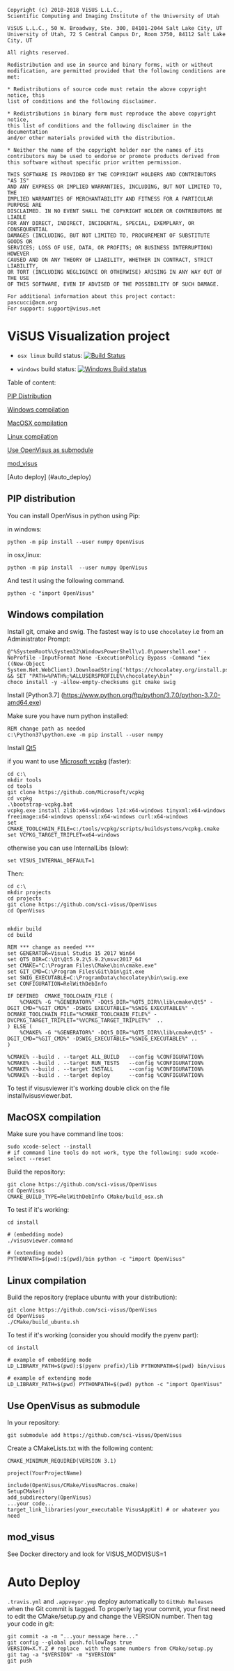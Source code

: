 ```
Copyright (c) 2010-2018 ViSUS L.L.C., 
Scientific Computing and Imaging Institute of the University of Utah
 
ViSUS L.L.C., 50 W. Broadway, Ste. 300, 84101-2044 Salt Lake City, UT
University of Utah, 72 S Central Campus Dr, Room 3750, 84112 Salt Lake City, UT
 
All rights reserved.

Redistribution and use in source and binary forms, with or without
modification, are permitted provided that the following conditions are met:

* Redistributions of source code must retain the above copyright notice, this
list of conditions and the following disclaimer.

* Redistributions in binary form must reproduce the above copyright notice,
this list of conditions and the following disclaimer in the documentation
and/or other materials provided with the distribution.

* Neither the name of the copyright holder nor the names of its
contributors may be used to endorse or promote products derived from
this software without specific prior written permission.

THIS SOFTWARE IS PROVIDED BY THE COPYRIGHT HOLDERS AND CONTRIBUTORS "AS IS"
AND ANY EXPRESS OR IMPLIED WARRANTIES, INCLUDING, BUT NOT LIMITED TO, THE
IMPLIED WARRANTIES OF MERCHANTABILITY AND FITNESS FOR A PARTICULAR PURPOSE ARE
DISCLAIMED. IN NO EVENT SHALL THE COPYRIGHT HOLDER OR CONTRIBUTORS BE LIABLE
FOR ANY DIRECT, INDIRECT, INCIDENTAL, SPECIAL, EXEMPLARY, OR CONSEQUENTIAL
DAMAGES (INCLUDING, BUT NOT LIMITED TO, PROCUREMENT OF SUBSTITUTE GOODS OR
SERVICES; LOSS OF USE, DATA, OR PROFITS; OR BUSINESS INTERRUPTION) HOWEVER
CAUSED AND ON ANY THEORY OF LIABILITY, WHETHER IN CONTRACT, STRICT LIABILITY,
OR TORT (INCLUDING NEGLIGENCE OR OTHERWISE) ARISING IN ANY WAY OUT OF THE USE
OF THIS SOFTWARE, EVEN IF ADVISED OF THE POSSIBILITY OF SUCH DAMAGE.

For additional information about this project contact: pascucci@acm.org
For support: support@visus.net
```

# ViSUS Visualization project  


* `osx linux` build status: [![Build Status](https://travis-ci.com/sci-visus/visus.svg?token=yzpwCyVPupwSzFjgTCoA&branch=master)](https://travis-ci.com/sci-visus/visus)

* `windows` build status: [![Windows Build status](https://ci.appveyor.com/api/projects/status/32r7s2skrgm9ubva/branch/master?svg=true)](https://ci.appveyor.com/api/projects/status/32r7s2skrgm9ubva/branch/master)                                                                                                                                                                             

Table of content:


[PIP Distribution](#pip-distribution)

[Windows compilation](#windows-compilation)

[MacOSX compilation](#macosx-compilation)

[Linux compilation](#linux-compilation)

[Use OpenVisus as submodule](#use-openvisus-as-submodule)

[mod_visus](#mod_visus)

[Auto deploy] (#auto_deploy)
	
  
  
  
  
  
## PIP distribution

You can install OpenVisus in python using Pip:

in windows:

```
python -m pip install --user numpy OpenVisus
```

in osx,linux:

```
python -m pip install  --user numpy OpenVisus
```

And test it using the following command. 

```
python -c "import OpenVisus"
```


## Windows compilation

Install git, cmake and swig. 
The fastest way is to use `chocolatey` i.e from an Administrator Prompt:

```
@"%SystemRoot%\System32\WindowsPowerShell\v1.0\powershell.exe" -NoProfile -InputFormat None -ExecutionPolicy Bypass -Command "iex ((New-Object System.Net.WebClient).DownloadString('https://chocolatey.org/install.ps1'))" && SET "PATH=%PATH%;%ALLUSERSPROFILE%\chocolatey\bin"
choco install -y -allow-empty-checksums git cmake swig 
```

Install [Python3.7] (https://www.python.org/ftp/python/3.7.0/python-3.7.0-amd64.exe)

Make sure you have num python installed:

```
REM change path as needed
c:\Python37\python.exe -m pip install --user numpy
```

Install [Qt5](http://download.qt.io/official_releases/qt/5.9/5.9.2/qt-opensource-windows-x86-5.9.2.exe) 


if you want to use [Microsoft vcpkg](https://github.com/Microsoft/vcpkg) (faster):

```
cd c:\
mkdir tools
cd tools
git clone https://github.com/Microsoft/vcpkg
cd vcpkg
.\bootstrap-vcpkg.bat
vcpkg.exe install zlib:x64-windows lz4:x64-windows tinyxml:x64-windows freeimage:x64-windows openssl:x64-windows curl:x64-windows
set CMAKE_TOOLCHAIN_FILE=c:/tools/vcpkg/scripts/buildsystems/vcpkg.cmake
set VCPKG_TARGET_TRIPLET=x64-windows
```

otherwise you can use InternalLibs (slow):

```
set VISUS_INTERNAL_DEFAULT=1
```

Then:

```
cd c:\
mkdir projects
cd projects
git clone https://github.com/sci-visus/OpenVisus
cd OpenVisus


mkdir build
cd build

REM *** change as needed *** 
set GENERATOR=Visual Studio 15 2017 Win64
set QT5_DIR=C:\Qt\Qt5.9.2\5.9.2\msvc2017_64
set CMAKE="C:\Program Files\CMake\bin\cmake.exe"
set GIT_CMD=C:\Program Files\Git\bin\git.exe
set SWIG_EXECUTABLE=C:\ProgramData\chocolatey\bin\swig.exe
set CONFIGURATION=RelWithDebInfo

IF DEFINED  CMAKE_TOOLCHAIN_FILE (
	%CMAKE% -G "%GENERATOR%" -DQt5_DIR="%QT5_DIR%\lib\cmake\Qt5" -DGIT_CMD="%GIT_CMD%" -DSWIG_EXECUTABLE="%SWIG_EXECUTABLE%" -DCMAKE_TOOLCHAIN_FILE="%CMAKE_TOOLCHAIN_FILE%" -DVCPKG_TARGET_TRIPLET="%VCPKG_TARGET_TRIPLET%"  ..
) ELSE (
	%CMAKE% -G "%GENERATOR%" -DQt5_DIR="%QT5_DIR%\lib\cmake\Qt5" -DGIT_CMD="%GIT_CMD%" -DSWIG_EXECUTABLE="%SWIG_EXECUTABLE%" ..
)
	
%CMAKE% --build . --target ALL_BUILD   --config %CONFIGURATION%
%CMAKE% --build . --target RUN_TESTS   --config %CONFIGURATION%
%CMAKE% --build . --target INSTALL     --config %CONFIGURATION% 
%CMAKE% --build . --target deploy      --config %CONFIGURATION% 
```

To test if visusviewer it's working double click on the file install\visusviewer.bat.



## MacOSX compilation

Make sure you have command line toos:

```
sudo xcode-select --install
# if command line tools do not work, type the following: sudo xcode-select --reset
```

Build the repository:

```
git clone https://github.com/sci-visus/OpenVisus
cd OpenVisus
CMAKE_BUILD_TYPE=RelWithDebInfo CMake/build_osx.sh
```

To test if it's working:

```
cd install

# (embedding mode)
./visusviewer.command      

# (extending mode)
PYTHONPATH=$(pwd):$(pwd)/bin python -c "import OpenVisus"
```


      
## Linux compilation


Build the repository (replace ubuntu with your distribution):

```
git clone https://github.com/sci-visus/OpenVisus
cd OpenVisus
./CMake/build_ubuntu.sh  
```

To test if it's working (consider you should modify the pyenv part):

```
cd install

# example of embedding mode
LD_LIBRARY_PATH=$(pwd):$(pyenv prefix)/lib PYTHONPATH=$(pwd) bin/visus

# example of extending mode
LD_LIBRARY_PATH=$(pwd) PYTHONPATH=$(pwd) python -c "import OpenVisus"
```

  
## Use OpenVisus as submodule

In your repository:

```
git submodule add https://github.com/sci-visus/OpenVisus
```
	
Create a CMakeLists.txt with the following content:

```
CMAKE_MINIMUM_REQUIRED(VERSION 3.1) 

project(YourProjectName)

include(OpenVisus/CMake/VisusMacros.cmake)
SetupCMake()
add_subdirectory(OpenVisus)
...your code...
target_link_libraries(your_executable VisusAppKit) # or whatever you need
```
	
## mod_visus

See Docker directory and look for VISUS_MODVISUS=1

# Auto Deploy	

`.travis.yml` and `.appveyor.ymp` deploy automatically to `GitHub Releases` when the Git commit is tagged.
To properly tag your commit, your first need to edit the CMake/setup.py and change the VERSION number. 
Then tag your code in git:

```
git commit -a -m "...your message here..." 
git config --global push.followTags true 
VERSION=X.Y.Z # replace  with the same numbers from CMake/setup.py
git tag -a "$VERSION" -m "$VERSION" 
git push
```


